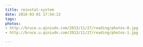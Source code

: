 ```yaml
---
title: reinstal-system
date: 2016-03-01 17:54:13
tags:
photos:
- http://bruce.u.qiniudn.com/2013/11/27/reading/photos-0.jpg
- http://bruce.u.qiniudn.com/2013/11/27/reading/photos-1.jpg

---
```

